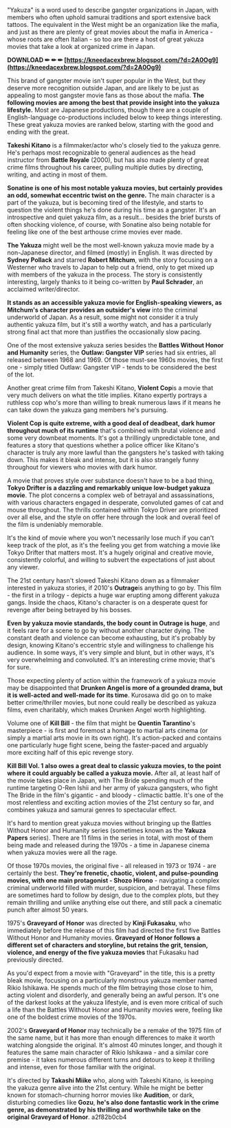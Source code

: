 "Yakuza" is a word used to describe gangster organizations in Japan, with members who often uphold samurai traditions and sport extensive back tattoos. The equivalent in the West might be an organization like the mafia, and just as there are plenty of great movies about the mafia in America - whose roots are often Italian - so too are there a host of great yakuza movies that take a look at organized crime in Japan.
 
**DOWNLOAD ✏ ✏ ✏ [https://kneedacexbrew.blogspot.com/?d=2A0Og9](https://kneedacexbrew.blogspot.com/?d=2A0Og9)**


 
This brand of gangster movie isn't super popular in the West, but they deserve more recognition outside Japan, and are likely to be just as appealing to most gangster movie fans as those about the mafia. **The following movies are among the best that provide insight into the yakuza lifestyle.** Most are Japanese productions, though there are a couple of English-language co-productions included below to keep things interesting. These great yakuza movies are ranked below, starting with the good and ending with the great.
 
**Takeshi Kitano** is a filmmaker/actor who's closely tied to the yakuza genre. He's perhaps most recognizable to general audiences as the head instructor from **Battle Royale** (2000), but has also made plenty of great crime films throughout his career, pulling multiple duties by directing, writing, and acting in most of them.
 
**Sonatine is one of his most notable yakuza movies, but certainly provides an odd, somewhat eccentric twist on the genre.** The main character is a part of the yakuza, but is becoming tired of the lifestyle, and starts to question the violent things he's done during his time as a gangster. It's an introspective and quiet yakuza film, as a result... besides the brief bursts of often shocking violence, of course, with Sonatine also being notable for feeling like one of the best arthouse crime movies ever made.
 
**The Yakuza** might well be the most well-known yakuza movie made by a non-Japanese director, and filmed (mostly) in English. It was directed by **Sydney Pollack** and starred **Robert Mitchum**, with the story focusing on a Westerner who travels to Japan to help out a friend, only to get mixed up with members of the yakuza in the process. The story is consistently interesting, largely thanks to it being co-written by **Paul Schrader**, an acclaimed writer/director.

**It stands as an accessible yakuza movie for English-speaking viewers, as Mitchum's character provides an outsider's view** into the criminal underworld of Japan. As a result, some might not consider it a truly authentic yakuza film, but it's still a worthy watch, and has a particularly strong final act that more than justifies the occasionally slow pacing.
 
One of the most extensive yakuza series besides the **Battles Without Honor and Humanity** series, the **Outlaw: Gangster VIP** series had six entries, all released between 1968 and 1969. Of those must-see 1960s movies, the first one - simply titled Outlaw: Gangster VIP - tends to be considered the best of the lot.
 
Another great crime film from Takeshi Kitano, **Violent Cop**is a movie that very much delivers on what the title implies. Kitano expertly portrays a ruthless cop who's more than willing to break numerous laws if it means he can take down the yakuza gang members he's pursuing.
 
**Violent Cop is quite extreme, with a good deal of deadbeat, dark humor throughout much of its runtime** that's combined with brutal violence and some very downbeat moments. It's got a thrillingly unpredictable tone, and features a story that questions whether a police officer like Kitano's character is truly any more lawful than the gangsters he's tasked with taking down. This makes it bleak and intense, but it is also strangely funny throughout for viewers who movies with dark humor.
 
A movie that proves style over substance doesn't have to be a bad thing, **Tokyo Drifter is a dazzling and remarkably unique low-budget yakuza movie**. The plot concerns a complex web of betrayal and assassinations, with various characters engaged in desperate, convoluted games of cat and mouse throughout. The thrills contained within Tokyo Driver are prioritized over all else, and the style on offer here through the look and overall feel of the film is undeniably memorable.
 
It's the kind of movie where you won't necessarily lose much if you can't keep track of the plot, as it's the feeling you get from watching a movie like Tokyo Drifter that matters most. It's a hugely original and creative movie, consistently colorful, and willing to subvert the expectations of just about any viewer.
 
The 21st century hasn't slowed Takeshi Kitano down as a filmmaker interested in yakuza stories, if 2010's **Outrage**is anything to go by. This film - the first in a trilogy - depicts a huge war erupting among different yakuza gangs. Inside the chaos, Kitano's character is on a desperate quest for revenge after being betrayed by his bosses.
 
**Even by yakuza movie standards, the body count in Outrage is huge**, and it feels rare for a scene to go by without another character dying. The constant death and violence can become exhausting, but it's probably by design, knowing Kitano's eccentric style and willingness to challenge his audience. In some ways, it's very simple and blunt, but in other ways, it's very overwhelming and convoluted. It's an interesting crime movie; that's for sure.
 
Those expecting plenty of action within the framework of a yakuza movie may be disappointed that **Drunken Angel is more of a grounded drama, but it is well-acted and well-made for its time**. Kurosawa did go on to make better crime/thriller movies, but none could really be described as yakuza films, even charitably, which makes Drunken Angel worth highlighting.
 
Volume one of **Kill Bill** - the film that might be **Quentin Tarantino**'s masterpiece - is first and foremost a homage to martial arts cinema (or simply a martial arts movie in its own right). It's action-packed and contains one particularly huge fight scene, being the faster-paced and arguably more exciting half of this epic revenge story.
 
**Kill Bill Vol. 1 also owes a great deal to classic yakuza movies, to the point where it could arguably be called a yakuza movie.** After all, at least half of the movie takes place in Japan, with The Bride spending much of the runtime targeting O-Ren Ishii and her army of yakuza gangsters, who fight The Bride in the film's gigantic - and bloody - climactic battle. It's one of the most relentless and exciting action movies of the 21st century so far, and combines yakuza and samurai genres to spectacular effect.
 
It's hard to mention great yakuza movies without bringing up the Battles Without Honor and Humanity series (sometimes known as the **Yakuza Papers** series). There are 11 films in the series in total, with most of them being made and released during the 1970s - a time in Japanese cinema when yakuza movies were all the rage.
 
Of those 1970s movies, the original five - all released in 1973 or 1974 - are certainly the best. **They're frenetic, chaotic, violent, and pulse-pounding movies, with one main protagonist - Shozo Hirono** - navigating a complex criminal underworld filled with murder, suspicion, and betrayal. These films are sometimes hard to follow by design, due to the complex plots, but they remain thrilling and unlike anything else out there, and still pack a cinematic punch after almost 50 years.
 
1975's **Graveyard of Honor** was directed by **Kinji Fukasaku**, who immediately before the release of this film had directed the first five Battles Without Honor and Humanity movies. **Graveyard of Honor follows a different set of characters and storyline, but retains the grit, tension, violence, and energy of the five yakuza movies** that Fukasaku had previously directed.
 
As you'd expect from a movie with "Graveyard" in the title, this is a pretty bleak movie, focusing on a particularly monstrous yakuza member named Rikio Ishikawa. He spends much of the film betraying those close to him, acting violent and disorderly, and generally being an awful person. It's one of the darkest looks at the yakuza lifestyle, and is even more critical of such a life than the Battles Without Honor and Humanity movies were, feeling like one of the boldest crime movies of the 1970s.
 
2002's **Graveyard of Honor** may technically be a remake of the 1975 film of the same name, but it has more than enough differences to make it worth watching alongside the original. It's almost 40 minutes longer, and though it features the same main character of Rikio Ishikawa - and a similar core premise - it takes numerous different turns and detours to keep it thrilling and intense, even for those familiar with the original.
 
It's directed by **Takashi Miike** who, along with Takeshi Kitano, is keeping the yakuza genre alive into the 21st century. While he might be better known for stomach-churning horror movies like **Audition**, or dark, disturbing comedies like **Gozu**, **he's also done fantastic work in the crime genre, as demonstrated by his thrilling and worthwhile take on the original Graveyard of Honor**.
 a2f82b0cb4
 
